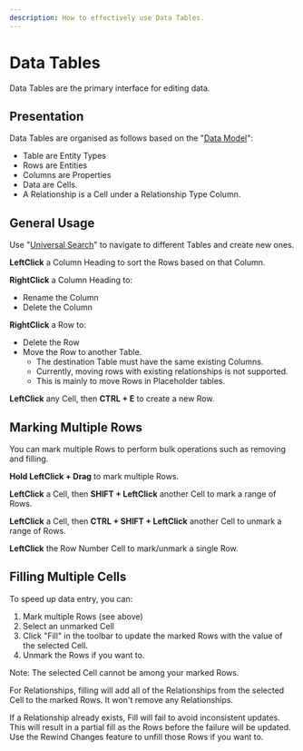 ```yaml
---
description: How to effectively use Data Tables.
---
```


# Data Tables

Data Tables are the primary interface for editing data.

## Presentation

Data Tables are organised as follows based on the "[Data Model](data-model/)":

* Table are Entity Types
* Rows are Entities
* Columns are Properties
* Data are Cells.
* A Relationship is a Cell under a Relationship Type Column.

## General Usage

Use "[Universal Search](../navigation/universal-search.md)" to navigate to different Tables and create new ones.

**LeftClick** a Column Heading to sort the Rows based on that Column.

**RightClick** a Column Heading to:

* Rename the Column
* Delete the Column

**RightClick** a Row to:

* Delete the Row
* Move the Row to another Table.
  * The destination Table must have the same existing Columns.
  * Currently, moving rows with existing relationships is not supported.
  * This is mainly to move Rows in Placeholder tables.

**LeftClick** any Cell, then **CTRL + E** to create a new Row.

## Marking Multiple Rows

You can mark multiple Rows to perform bulk operations such as removing and filling.

**Hold LeftClick + Drag** to mark multiple Rows.

**LeftClick** a Cell, then **SHIFT + LeftClick** another Cell to mark a range of Rows.

**LeftClick** a Cell, then **CTRL + SHIFT + LeftClick** another Cell to unmark a range of Rows.

**LeftClick** the Row Number Cell to mark/unmark a single Row.

## Filling Multiple Cells

To speed up data entry, you can:

1. Mark multiple Rows \(see above\)
2. Select an unmarked Cell
3. Click "Fill" in the toolbar to update the marked Rows with the value of the selected Cell.
4. Unmark the Rows if you want to.

Note: The selected Cell cannot be among your marked Rows.

For Relationships, filling will add all of the Relationships from the selected Cell to the marked Rows. It won't remove any Relationships.

If a Relationship already exists, Fill will fail to avoid inconsistent updates. This will result in a partial fill as the Rows before the failure will be updated. Use the Rewind Changes feature to unfill those Rows if you want to.

